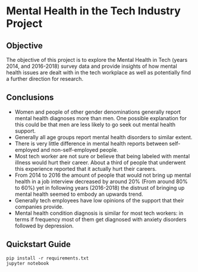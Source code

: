 # Mental Health in the Tech Industry Project
 ## Objective
 The objective of this project is to explore the Mental Health in Tech (years 2014, and 2016-2018) survey data and provide insights of how mental health issues are dealt with in the tech workplace as well as potentially find a further direction for research.
 ## Conclusions
- Women and people of other gender denominations generally report mental health diagnoses more than men. One possible explanation for this could be that men are less likely to go seek out mental health support.
- Generally all age groups report mental health disorders to similar extent.
- There is very little difference in mental health reports between self-employed and non-self-employed people.
- Most tech worker are not sure or believe that being labeled with mental illness would hurt their career. About a third of people that underwent this experience reported that it actually hurt their careers.
- From 2014 to 2016 the amount of people that would not bring up mental health in a job interview decreased by around 20% (From around 80% to 60%) yet in following years (2016-2018) the distrust of bringing up mental health seemed to embody an upwards trend.
- Generally tech employees have low opinions of the support that their companies provide.
- Mental health condition diagnosis is similar for most tech workers: in terms if frequency most of them get diagnosed with anxiety disorders followed by depression.
 ## Quickstart Guide
 

    pip install -r requirements.txt
    jupyter notebook

 
